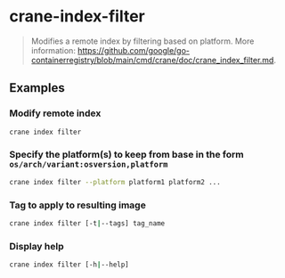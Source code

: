 # crane-index-filter

> Modifies a remote index by filtering based on platform. More information: <https://github.com/google/go-containerregistry/blob/main/cmd/crane/doc/crane_index_filter.md>.

## Examples

### Modify remote index

```bash
crane index filter
```

### Specify the platform(s) to keep from base in the form `os/arch/variant:osversion,platform`

```bash
crane index filter --platform platform1 platform2 ...
```

### Tag to apply to resulting image

```bash
crane index filter [-t|--tags] tag_name
```

### Display help

```bash
crane index filter [-h|--help]
```
